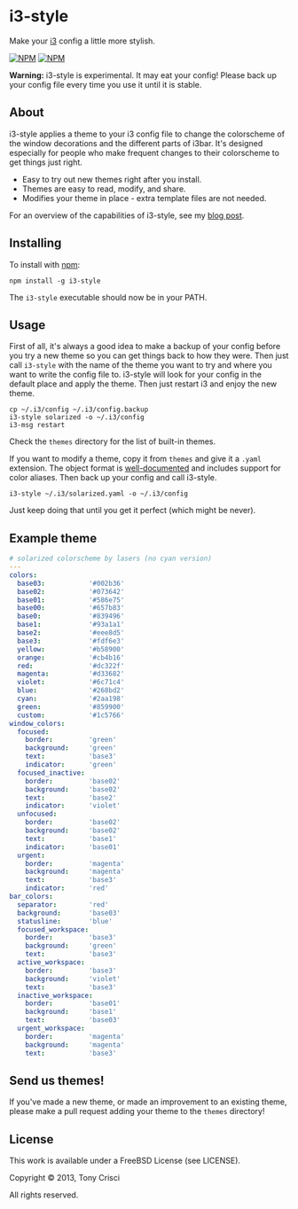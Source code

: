 # i3-style

Make your [i3](http://i3wm.org) config a little more stylish.

[![NPM](https://nodei.co/npm/i3-style.png?compact=true)](https://nodei.co/npm/i3-style/)
[![NPM](https://nodei.co/npm-dl/i3-style.png?months=6)](https://nodei.co/npm/i3-style/)

**Warning:** i3-style is experimental. It may eat your config! Please back up your config file every time you use it until it is stable.

## About

i3-style applies a theme to your i3 config file to change the colorscheme of the window decorations and the different parts of i3bar. It's designed especially for people who make frequent changes to their colorscheme to get things just right.

* Easy to try out new themes right after you install.
* Themes are easy to read, modify, and share.
* Modifies your theme in place - extra template files are not needed.

For an overview of the capabilities of i3-style, see my [blog post](http://dubstepdish.com/blog/2013/11/06/introducing-i3-style/).

## Installing

To install with [npm](https://npmjs.org/):

    npm install -g i3-style

The `i3-style` executable should now be in your PATH.

## Usage

First of all, it's always a good idea to make a backup of your config before you try a new theme so you can get things back to how they were. Then just call `i3-style` with the name of the theme you want to try and where you want to write the config file to. i3-style will look for your config in the default place and apply the theme. Then just restart i3 and enjoy the new theme.

    cp ~/.i3/config ~/.i3/config.backup
    i3-style solarized -o ~/.i3/config
    i3-msg restart

Check the `themes` directory for the list of built-in themes.

If you want to modify a theme, copy it from `themes` and give it a `.yaml` extension. The object format is [well-documented](https://github.com/acrisci/i3-style/blob/master/doc/spec.md) and includes support for color aliases. Then back up your config and call i3-style.

    i3-style ~/.i3/solarized.yaml -o ~/.i3/config

Just keep doing that until you get it perfect (which might be never).

## Example theme

```yaml
# solarized colorscheme by lasers (no cyan version)
---
colors:
  base03:           '#002b36'
  base02:           '#073642'
  base01:           '#586e75'
  base00:           '#657b83'
  base0:            '#839496'
  base1:            '#93a1a1'
  base2:            '#eee8d5'
  base3:            '#fdf6e3'
  yellow:           '#b58900'
  orange:           '#cb4b16'
  red:              '#dc322f'
  magenta:          '#d33682'
  violet:           '#6c71c4'
  blue:             '#268bd2'
  cyan:             '#2aa198'
  green:            '#859900'
  custom:           '#1c5766'
window_colors:
  focused:
    border:         'green'
    background:     'green'
    text:           'base3'
    indicator:      'green'
  focused_inactive:
    border:         'base02'
    background:     'base02'
    text:           'base2'
    indicator:      'violet'
  unfocused:
    border:         'base02'
    background:     'base02'
    text:           'base1'
    indicator:      'base01'
  urgent:
    border:         'magenta'
    background:     'magenta'
    text:           'base3'
    indicator:      'red'
bar_colors:
  separator:        'red'
  background:       'base03'
  statusline:       'blue'
  focused_workspace:
    border:         'base3'
    background:     'green'
    text:           'base3'
  active_workspace:
    border:         'base3'
    background:     'violet'
    text:           'base3'
  inactive_workspace:
    border:         'base01'
    background:     'base1'
    text:           'base03'
  urgent_workspace:
    border:         'magenta'
    background:     'magenta'
    text:           'base3'
```

## Send us themes!

If you've made a new theme, or made an improvement to an existing theme, please make a pull request adding your theme to the `themes` directory!

## License

This work is available under a FreeBSD License (see LICENSE).

Copyright © 2013, Tony Crisci

All rights reserved.
